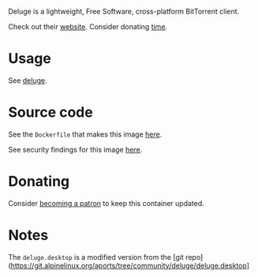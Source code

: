 Deluge is a lightweight, Free Software, cross-platform BitTorrent client.

Check out their [website](https://deluge-torrent.org/). Consider donating
[time](https://github.com/deluge-torrent/deluge).

# Usage

See [deluge](https://github.com/akiraheid/containerfiles/blob/master/deluge/deluge).

# Source code

See the `Dockerfile` that makes this image [here](https://github.com/akiraheid/containerfiles).

See security findings for this image [here](https://akiraheid.github.io/containerfiles/).

# Donating

Consider [becoming a patron](https://www.patreon.com/akiracode) to keep this container updated.

# Notes

The `deluge.desktop` is a modified version from the [git repo](https://git.alpinelinux.org/aports/tree/community/deluge/deluge.desktop]
